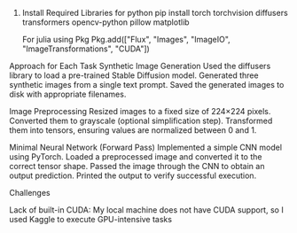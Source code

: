 1. Install Required Libraries
   for python
   pip install torch torchvision diffusers transformers opencv-python pillow matplotlib

   For julia
   using Pkg
    Pkg.add(["Flux", "Images", "ImageIO", "ImageTransformations", "CUDA"])

Approach for Each Task
  Synthetic Image Generation
    Used the diffusers library to load a pre-trained Stable Diffusion model. 
    Generated three synthetic images from a single text prompt.
    Saved the generated images to disk with appropriate filenames.

  Image Preprocessing
    Resized images to a fixed size of 224×224 pixels.
    Converted them to grayscale (optional simplification step).
    Transformed them into tensors, ensuring values are normalized between 0 and 1.

  Minimal Neural Network (Forward Pass)
    Implemented a simple CNN model using PyTorch.
    Loaded a preprocessed image and converted it to the correct tensor shape.
    Passed the image through the CNN to obtain an output prediction.
    Printed the output to verify successful execution.

Challenges

Lack of built-in CUDA: My local machine does not have CUDA support, so I used Kaggle to execute GPU-intensive tasks

   
